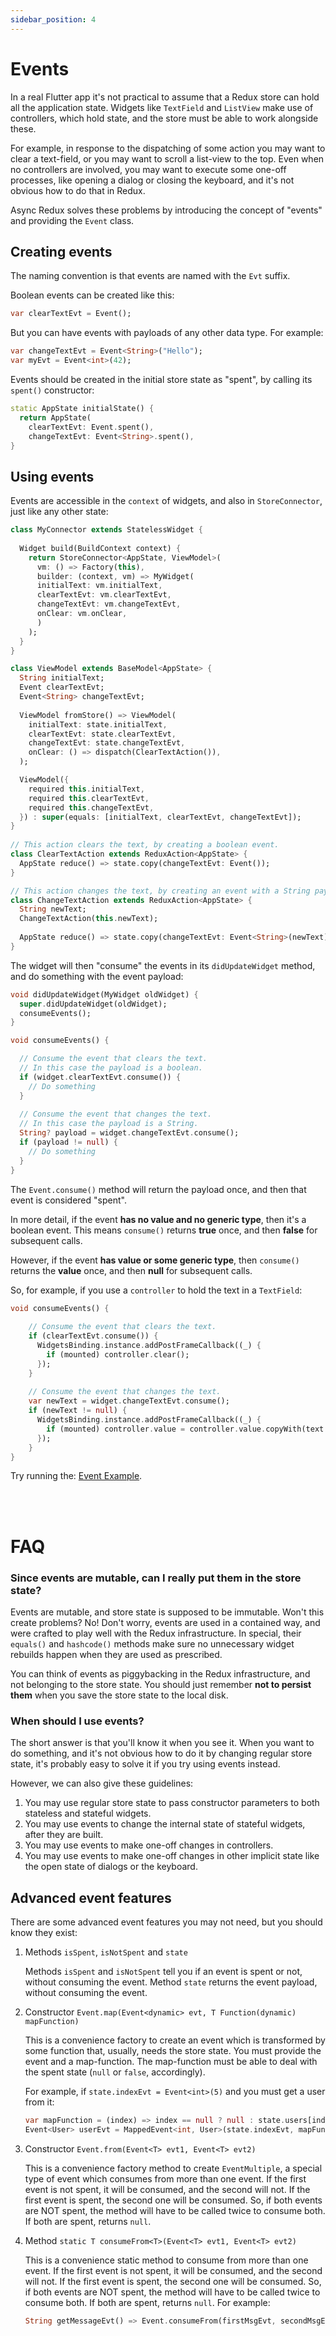 ```yaml
---
sidebar_position: 4
---
```


# Events

In a real Flutter app it's not practical to assume that a Redux store can hold all the
application state. Widgets like `TextField` and `ListView` make use of controllers, which hold
state, and the store must be able to work alongside these.

For example, in response to the dispatching of some action you may want to clear a text-field, or
you may want to scroll a list-view to the top. Even when no controllers are involved,
you may want to execute some one-off processes, like opening a dialog or closing the keyboard,
and it's not obvious how to do that in Redux.

Async Redux solves these problems by introducing the concept of "events" and providing
the `Event` class.

## Creating events

The naming convention is that events are named with the `Evt` suffix.

Boolean events can be created like this:

```dart
var clearTextEvt = Event();
```

But you can have events with payloads of any other data type. For example:

```dart
var changeTextEvt = Event<String>("Hello");
var myEvt = Event<int>(42);
```

Events should be created in the initial store state as "spent",
by calling its `spent()` constructor:

```dart
static AppState initialState() {
  return AppState(
	clearTextEvt: Event.spent(),
	changeTextEvt: Event<String>.spent(),
}
```

## Using events

Events are accessible in the `context` of widgets, and also in `StoreConnector`, just like any other state:

```dart
class MyConnector extends StatelessWidget {
  
  Widget build(BuildContext context) {
    return StoreConnector<AppState, ViewModel>(
      vm: () => Factory(this),
      builder: (context, vm) => MyWidget(
      initialText: vm.initialText,
      clearTextEvt: vm.clearTextEvt,
      changeTextEvt: vm.changeTextEvt,
      onClear: vm.onClear,
      )
    );
  }
}

class ViewModel extends BaseModel<AppState> {
  String initialText;
  Event clearTextEvt;
  Event<String> changeTextEvt;  
  
  ViewModel fromStore() => ViewModel(
    initialText: state.initialText,
    clearTextEvt: state.clearTextEvt,
    changeTextEvt: state.changeTextEvt,
    onClear: () => dispatch(ClearTextAction()),
  );

  ViewModel({
    required this.initialText,
    required this.clearTextEvt,
    required this.changeTextEvt,
  }) : super(equals: [initialText, clearTextEvt, changeTextEvt]);
}
           
// This action clears the text, by creating a boolean event.
class ClearTextAction extends ReduxAction<AppState> {  
  AppState reduce() => state.copy(changeTextEvt: Event());
}                                                     

// This action changes the text, by creating an event with a String payload.
class ChangeTextAction extends ReduxAction<AppState> {
  String newText;
  ChangeTextAction(this.newText);
    
  AppState reduce() => state.copy(changeTextEvt: Event<String>(newText));
}
```

The widget will then "consume" the events in its `didUpdateWidget` method,
and do something with the event payload:

```dart
void didUpdateWidget(MyWidget oldWidget) {
  super.didUpdateWidget(oldWidget);
  consumeEvents();
}

void consumeEvents() {

  // Consume the event that clears the text.
  // In this case the payload is a boolean.
  if (widget.clearTextEvt.consume()) { 
    // Do something 
  }
                                    
  // Consume the event that changes the text.
  // In this case the payload is a String.
  String? payload = widget.changeTextEvt.consume();
  if (payload != null) { 
    // Do something 
  }
}
```

The `Event.consume()` method will return the payload once, and then that event is considered "spent".

In more detail, if the event **has no value and no generic type**, then it's a boolean event.
This means `consume()` returns **true** once, and then **false** for subsequent calls.

However, if the event **has value or some generic type**, then `consume()` returns the **value** once, 
and then **null** for subsequent calls.

So, for example, if you use a `controller` to hold the text in a `TextField`:

```dart
void consumeEvents() {    
         
    // Consume the event that clears the text.
    if (clearTextEvt.consume()) {
      WidgetsBinding.instance.addPostFrameCallback((_) {
        if (mounted) controller.clear();
      });             
    }
     
    // Consume the event that changes the text.
    var newText = widget.changeTextEvt.consume();
    if (newText != null) {
      WidgetsBinding.instance.addPostFrameCallback((_) {
        if (mounted) controller.value = controller.value.copyWith(text: newText);
      });
    }
}    
```

Try running the:
[Event Example](https://github.com/marcglasberg/async_redux/blob/master/example/lib/main_event_redux.dart).

<br></br>

# FAQ

### Since events are mutable, can I really put them in the store state?

Events are mutable, and store state is supposed to be immutable. Won't this create problems? No!
Don't worry, events are used in a contained way, and were crafted to play well with the Redux
infrastructure. In special, their `equals()` and `hashcode()` methods make sure no unnecessary
widget rebuilds happen when they are used as prescribed.

You can think of events as piggybacking in the Redux infrastructure, 
and not belonging to the store state. 
You should just remember **not to persist them** when you save the store state to the local disk.

### When should I use events?

The short answer is that you'll know it when you see it. When you want to do something, and it's not
obvious how to do it by changing regular store state, it's probably easy to solve it if you try
using events instead.

However, we can also give these guidelines:

1. You may use regular store state to pass constructor parameters to both stateless and stateful
   widgets.
2. You may use events to change the internal state of stateful widgets, after they are built.
3. You may use events to make one-off changes in controllers.
4. You may use events to make one-off changes in other implicit state like the open state of dialogs
   or the keyboard.

## Advanced event features

There are some advanced event features you may not need, but you should know they exist:

1. Methods `isSpent`, `isNotSpent` and `state`

   Methods `isSpent` and `isNotSpent` tell you if an event is spent or not, without consuming the
   event. Method `state` returns the event payload, without consuming the event.

2. Constructor `Event.map(Event<dynamic> evt, T Function(dynamic) mapFunction)`

   This is a convenience factory to create an event which is transformed by some function that,
   usually, needs the store state. You must provide the event and a map-function. The map-function
   must be able to deal with the spent state (`null` or `false`, accordingly).

   For example, if `state.indexEvt = Event<int>(5)` and you must get a user from it:

   ```dart
   var mapFunction = (index) => index == null ? null : state.users[index];
   Event<User> userEvt = MappedEvent<int, User>(state.indexEvt, mapFunction);
   ```  

3. Constructor `Event.from(Event<T> evt1, Event<T> evt2)`

   This is a convenience factory method to create `EventMultiple`, a special type of event which
   consumes from more than one event. If the first event is not spent, it will be consumed, and the
   second will not. If the first event is spent, the second one will be consumed. So, if both events
   are NOT spent, the method will have to be called twice to consume both. If both are spent,
   returns `null`.

4. Method `static T consumeFrom<T>(Event<T> evt1, Event<T> evt2)`

   This is a convenience static method to consume from more than one event. If the first event is
   not spent, it will be consumed, and the second will not. If the first event is spent, the second
   one will be consumed. So, if both events are NOT spent, the method will have to be called twice
   to consume both. If both are spent, returns `null`. For example:

    ```dart
    String getMessageEvt() => Event.consumeFrom(firstMsgEvt, secondMsgEvt);
    ```
